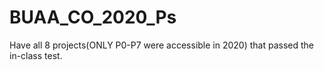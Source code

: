 # BUAA_CO_2020_Ps
Have all 8 projects(ONLY P0-P7 were accessible in 2020)  that passed the in-class test.
